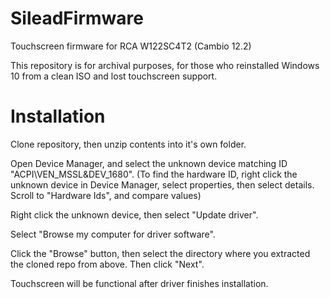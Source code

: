 # SileadFirmware
Touchscreen firmware for RCA W122SC4T2 (Cambio 12.2)

This repository is for archival purposes, for those who reinstalled Windows 10 from a clean ISO and lost touchscreen support. 

# Installation
Clone repository, then unzip contents into it's own folder.

Open Device Manager, and select the unknown device matching ID "ACPI\VEN_MSSL&DEV_1680".
(To find the hardware ID, right click the unknown device in Device Manager, select properties, then select details. 
Scroll to "Hardware Ids", and compare values)

Right click the unknown device, then select "Update driver".


Select "Browse my computer for driver software".

Click the "Browse" button, then select the directory where you extracted the cloned repo from above. Then click "Next".

Touchscreen will be functional after driver finishes installation. 

